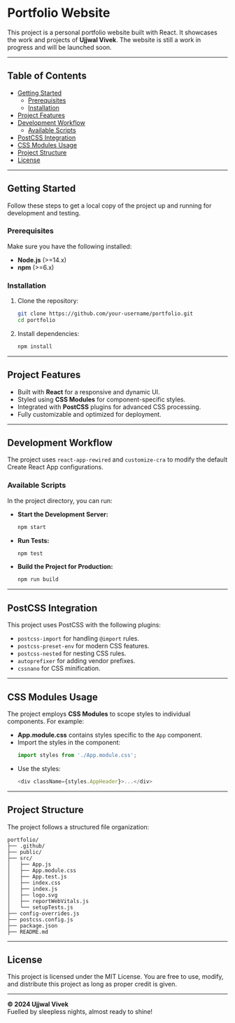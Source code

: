
# Portfolio Website

This project is a personal portfolio website built with React. It showcases the work and projects of **Ujjwal Vivek**. The website is still a work in progress and will be launched soon.

---

## Table of Contents

- [Getting Started](#getting-started)
  - [Prerequisites](#prerequisites)
  - [Installation](#installation)
- [Project Features](#project-features)
- [Development Workflow](#development-workflow)
  - [Available Scripts](#available-scripts)
- [PostCSS Integration](#postcss-integration)
- [CSS Modules Usage](#css-modules-usage)
- [Project Structure](#project-structure)
- [License](#license)

---

## Getting Started

Follow these steps to get a local copy of the project up and running for development and testing.

### Prerequisites

Make sure you have the following installed:
- **Node.js** (>=14.x)
- **npm** (>=6.x)

### Installation

1. Clone the repository:
   ```bash
   git clone https://github.com/your-username/portfolio.git
   cd portfolio
   ```

2. Install dependencies:
   ```bash
   npm install
   ```

---

## Project Features

- Built with **React** for a responsive and dynamic UI.
- Styled using **CSS Modules** for component-specific styles.
- Integrated with **PostCSS** plugins for advanced CSS processing.
- Fully customizable and optimized for deployment.

---

## Development Workflow

The project uses `react-app-rewired` and `customize-cra` to modify the default Create React App configurations.

### Available Scripts

In the project directory, you can run:

- **Start the Development Server:**
  ```bash
  npm start
  ```

- **Run Tests:**
  ```bash
  npm test
  ```

- **Build the Project for Production:**
  ```bash
  npm run build
  ```

---

## PostCSS Integration

This project uses PostCSS with the following plugins:
- `postcss-import` for handling `@import` rules.
- `postcss-preset-env` for modern CSS features.
- `postcss-nested` for nesting CSS rules.
- `autoprefixer` for adding vendor prefixes.
- `cssnano` for CSS minification.

---

## CSS Modules Usage

The project employs **CSS Modules** to scope styles to individual components. For example:
- **App.module.css** contains styles specific to the `App` component.
- Import the styles in the component:
  ```javascript
  import styles from './App.module.css';
  ```
- Use the styles:
  ```javascript
  <div className={styles.AppHeader}>...</div>
  ```

---

## Project Structure

The project follows a structured file organization:

```
portfolio/
├── .github/
├── public/
├── src/
│   ├── App.js
│   ├── App.module.css
│   ├── App.test.js
│   ├── index.css
│   ├── index.js
│   ├── logo.svg
│   ├── reportWebVitals.js
│   └── setupTests.js
├── config-overrides.js
├── postcss.config.js
├── package.json
├── README.md
```

---

## License

This project is licensed under the MIT License. You are free to use, modify, and distribute this project as long as proper credit is given.

---

**© 2024 Ujjwal Vivek**  
Fuelled by sleepless nights, almost ready to shine!

